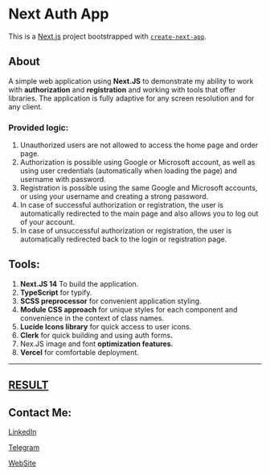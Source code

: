 
# Next Auth App

This is a [Next.js](https://nextjs.org/) project bootstrapped with [`create-next-app`](https://github.com/vercel/next.js/tree/canary/packages/create-next-app).

## About 

A simple web application using **Next.JS** to demonstrate my ability to work with **authorization** and **registration** and working with tools that offer libraries. 
The application is fully adaptive for any screen resolution and for any client. 

### **Provided logic:**

1. Unauthorized users are not allowed to access the home page and order page. 
2. Authorization is possible using Google or Microsoft account, as well as using user credentials (automatically when loading the page) and username with password.
3. Registration is possible using the same Google and Microsoft accounts, or using your username and creating a strong password.
4. In case of successful authorization or registration, the user is automatically redirected to the main page and also allows you to log out of your account.
5. In case of unsuccessful authorization or registration, the user is automatically redirected back to the login or registration page.


## Tools:

1. **Next.JS 14** To build the application.
2. **TypeScript** for typify.
3. **SCSS preprocessor** for convenient application styling.
4. **Module CSS approach** for unique styles for each component and convenience in the context of class names.
5. **Lucide Icons library** for quick access to user icons.
6. **Clerk** for quick building and using auth forms.
7. Nex.JS image and font **optimization features**.
8. **Vercel** for comfortable deployment.

---

## [**RESULT**](https://next-auth-app-eosin.vercel.app/)


## Contact Me:

[LinkedIn](https://www.linkedin.com/in/dmytro-dziubenko-a7285420b/)

[Telegram](https://t.me/dmitriyyyfeedback_bot)

[WebSite](https://benko-cv.vercel.app/write-me)

